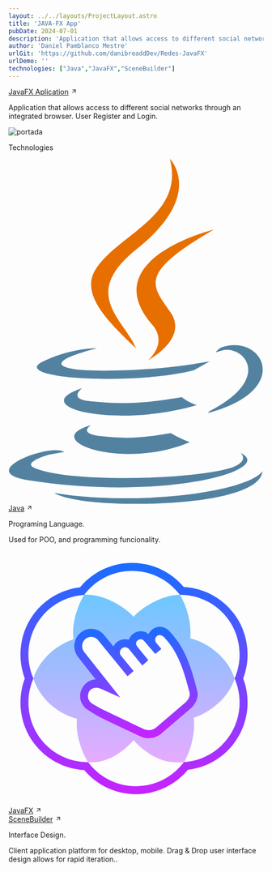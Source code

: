 ```yaml
---
layout: ../../layouts/ProjectLayout.astro
title: 'JAVA-FX App'
pubDate: 2024-07-01
description: 'Application that allows access to different social networks through an integrated browser.'
author: 'Daniel Pamblanco Mestre'
urlGit: 'https://github.com/danibreaddDev/Redes-JavaFX'
urlDemo: ''
technologies: ["Java","JavaFX","SceneBuilder"]
---
```

<div class="grid items-center py-4 space-y-20">
  <div class="flex flex-col space-y-5">
  <div class="group flex space-x-1 items-center">
    <a class="text-xl text-neutral-700 dark:text-neutral-200 decoration-solid underline-offset-[5px] hover:underline" href="https://github.com/danibreaddDev/Redes-JavaFX"
    target="_blank">JavaFX Aplication</a>
    <svg
                width="13"
                height="13"
                stroke="currentColor"
                stroke-width="2"
                class="lucide-icon lucide lucide-arrow-up-right opacity-50 duration-200 group-hover:translate-x-[1.5px] group-hover:opacity-100 font-semibold stroke-neutral-700 dark:stroke-neutral-100"
                xmlns="http://www.w3.org/2000/svg"
                viewBox="0 0 24 24"
                fill="none"
                stroke-linecap="round"
                stroke-linejoin="round"
                ><path d="M7 7h10v10"></path><path d="M7 17 17 7"></path></svg>
                </div>
    <p class="text-sm text-neutral-600 dark:text-neutral-300">Application that allows access to different social networks through an integrated browser. User Register and Login.</p>
    <div class="flex justify-center">
    <img class="rounded hover:transition duration-75 hover:scale-105" src="/javafx.png"alt="portada"/>
    </div>
    <p class="text-lg text-neutral-700 dark:text-neutral-200">Technologies</p>
    <div class="grid grid-cols-1 sm:grid-cols-2 gap-10">
    <!-- Tecnología 1 -->
      <div class="flex flex-col p-5 space-y-2 ring-1 ring-gray-300 dark:ring-neutral-700 rounded-lg hover:shadow-md transition-shadow duration-500  dark:hover:shadow-neutral-300 hover:shadow-neutral-400">
        <div class="flex flex-wrap gap-2 items-center">
        <svg xmlns="http://www.w3.org/2000/svg" class="size-9" preserveAspectRatio="xMidYMid" viewBox="0 0 256 346"><path d="M83 267s-14 8 9 11c27 3 41 2 71-3 0 0 8 5 19 9-67 29-153-2-99-17M74 230s-15 11 8 13c29 3 52 3 92-4 0 0 6 5 15 8-82 24-173 2-115-17" fill="#5382A1"/><path d="M144 166c17 19-4 36-4 36s42-22 22-49c-18-26-32-38 44-82 0 0-119 29-62 95" fill="#E76F00"/><path d="M233 295s10 8-10 15c-39 12-163 15-197 0-12-5 11-13 18-14l12-2c-14-9-89 19-38 28 138 22 251-10 215-27M89 190s-63 15-22 21c17 2 51 2 83-1 26-2 52-7 52-7l-16 9c-64 16-187 8-151-9 30-14 54-13 54-13M202 253c64-33 34-66 13-61l-7 2s2-3 6-5c41-14 73 43-14 66l2-2" fill="#5382A1"/><path d="M162 0s36 36-34 91c-56 45-12 70 0 99-32-30-56-56-40-80 23-35 89-53 74-110" fill="#E76F00"/><path d="M95 345c62 4 158-3 160-32 0 0-4 11-51 20-53 10-119 9-158 2 0 0 8 7 49 10" fill="#5382A1"/>
</svg>
          <div class="flex flex-col">
            <div class="group flex space-x-1 items-center">
              <a class="text-neutral-700 dark:text-neutral-200 " href="https://www.java.com/es/" target="_blank">Java</a>
              <svg
                width="13"
                height="13"
                stroke="currentColor"
                stroke-width="2"
                class="lucide-icon lucide lucide-arrow-up-right opacity-50 duration-200 group-hover:translate-x-[1.5px] group-hover:opacity-100 font-semibold stroke-neutral-700 dark:stroke-neutral-100"
                xmlns="http://www.w3.org/2000/svg"
                viewBox="0 0 24 24"
                fill="none"
                stroke-linecap="round"
                stroke-linejoin="round"
                ><path d="M7 7h10v10"></path><path d="M7 17 17 7"></path></svg>
            </div>
            <p class="text-sm text-neutral-500 dark:text-neutral-300">Programing Language.</p>
          </div>
        </div>
        <p class="text-sm p-1 rounded text-neutral-700 dark:text-neutral-200">Used for POO, and programming funcionality.</p>
      </div>
      <!-- siguiente tech -->
      <div class="flex flex-col p-5 space-y-2 ring-1 ring-gray-300 dark:ring-neutral-700 rounded-lg hover:shadow-md transition-shadow duration-500  dark:hover:shadow-neutral-300 hover:shadow-neutral-400">
        <div class="flex flex-wrap gap-2 items-center">
         <svg xmlns="http://www.w3.org/2000/svg" x="0px" y="0px" class="size-9" viewBox="0 0 64 64"><linearGradient id="wggQ9XxoUzUhZN5WQr-sja_BZz399uT6eo0_gr1" x1="31.5" x2="31.5" y1="10.98" y2="53.049" gradientUnits="userSpaceOnUse"><stop offset="0" stop-color="#6dc7ff"></stop><stop offset="1" stop-color="#e6abff"></stop></linearGradient><path fill="url(#wggQ9XxoUzUhZN5WQr-sja_BZz399uT6eo0_gr1)" d="M56.75,32c-1.56-4.97-6.23-8.81-11.13-10.11c0.04-0.47,0.06-0.94,0.06-1.42 c0-3.19-1.1-7.01-2.68-9.47c-4,0-8.92,2.62-11.6,5.5c-2.68-2.88-7.94-5.79-12.4-5.5c-1.54,2.43-2.8,6.34-2.8,9.47 c0,0.58,0.03,1.14,0.09,1.7c-4.48,1.5-8.58,5.17-10.04,9.83c1.56,4.97,6.03,8.81,10.93,10.11c-0.04,0.47-0.06,0.94-0.06,1.42 c0,3.19,1.3,7.01,2.88,9.47c0.39,0.03,0.6,0,1,0c4.16,0,7.72-2.62,10.4-5.5C34.08,50.38,37.84,53,42,53c0.74,0,1.29,0.11,2,0 c1.54-2.43,2.6-6.34,2.6-9.47c0-0.58-0.03-1.14-0.09-1.7C50.99,40.33,55.29,36.66,56.75,32z M45.65,39.59l-7.29,6.21 c-0.91,0.77-2.04,1.18-3.2,1.18c-0.55,0-1.12-0.1-1.66-0.29c0,0-8.12-3.74-10.77-5.11c-0.71-0.37-1.94-1.14-2.82-1.7 c-1.27-0.81-2.09-2.25-1.95-3.77c0.02-0.16,0.04-0.32,0.07-0.49c0.27-1.27,1.08-2.35,2.22-2.97c0.5-0.26,1.04-0.41,1.57-0.45 l-4.38-5.61c-1.48-1.87-1.18-4.61,0.65-6.1c1.83-1.5,4.51-1.2,5.98,0.67l2.28,2.79c0.21-0.42,0.5-0.8,0.88-1.11 c0.86-0.7,1.97-0.88,2.96-0.58c0.18-0.55,0.52-1.05,0.99-1.44c0.66-0.54,1.48-0.78,2.31-0.69c0.62,0.07,1.19,0.32,1.66,0.72 c0.2-0.43,0.48-0.81,0.86-1.11c1.23-1.01,3.07-1.01,4.34,0.37c2.72,2.93,4.83,5.97,7.06,15.11C47.78,36.76,46.97,38.46,45.65,39.59 z"></path><linearGradient id="wggQ9XxoUzUhZN5WQr-sjb_BZz399uT6eo0_gr2" x1="32" x2="32" y1="19.02" y2="46.98" gradientUnits="userSpaceOnUse"><stop offset="0" stop-color="#1a6dff"></stop><stop offset="1" stop-color="#c822ff"></stop></linearGradient><path fill="url(#wggQ9XxoUzUhZN5WQr-sjb_BZz399uT6eo0_gr2)" d="M47.408,35.217 c-2.228-9.134-4.342-12.179-7.053-15.112c-1.272-1.377-3.114-1.38-4.347-0.365c-0.373,0.301-0.658,0.683-0.861,1.108 c-0.468-0.395-1.038-0.645-1.655-0.714c-0.833-0.097-1.653,0.15-2.307,0.686c-0.474,0.388-0.812,0.886-0.997,1.439 c-0.985-0.3-2.093-0.122-2.952,0.582c-0.382,0.313-0.674,0.693-0.887,1.105l-2.276-2.786c-1.472-1.867-4.148-2.172-5.978-0.67 c-1.83,1.492-2.129,4.232-0.657,6.099l4.387,5.612c-0.537,0.041-1.074,0.183-1.572,0.447c-1.144,0.619-1.95,1.705-2.218,2.974 c-0.033,0.163-0.057,0.327-0.071,0.491c-0.136,1.516,0.682,2.956,1.945,3.766c0.881,0.565,2.111,1.335,2.821,1.701 c2.651,1.365,10.773,5.105,10.773,5.105c0.537,0.193,1.104,0.294,1.661,0.294c1.154,0,2.288-0.406,3.193-1.177l7.291-6.211 C46.97,38.465,47.785,36.762,47.408,35.217z M44.374,38.038l-7.292,6.201c-0.806,0.69-1.92,0.893-2.915,0.538 c0,0-7.888-3.725-10.773-5.115c-0.355-0.171-1.587-0.894-2.344-1.342c-0.677-0.401-1.154-1.134-1.113-1.932 c0.006-0.116,0.021-0.233,0.045-0.349c0.139-0.69,0.318-1.116,0.945-1.451c0.925-0.497,1.87-0.264,3.114,0.376l3.979,1.776 l-9.032-11.417c-0.786-0.995-0.627-2.456,0.348-3.248c0.975-0.802,2.397-0.639,3.193,0.365l4.025,4.929 c0.026,0.036,0.042,0.076,0.07,0.111l0.012-0.01l3.235,3.962l1.522-1.309l-3.248-3.976c-0.351-0.515-0.217-1.269,0.336-1.721 c0.535-0.439,1.319-0.349,1.765,0.216l3.339,4.088l1.5-1.333l-2.817-3.461l0.012-0.01c-0.4-0.508-0.339-1.12,0.152-1.522 c0.238-0.196,0.534-0.284,0.845-0.251c0.305,0.034,0.58,0.188,0.791,0.456l2.768,3.247l1.542-1.25l-1.313-1.566 c-0.199-0.254-0.289-0.578-0.249-0.893c0.03-0.325,0.189-0.619,0.438-0.822c0.686-0.568,1.587,0.076,1.81,0.325 c2.387,2.659,4.253,5.323,6.376,13.884C45.651,36.389,45.16,37.358,44.374,38.038z"></path><linearGradient id="wggQ9XxoUzUhZN5WQr-sjc_BZz399uT6eo0_gr3" x1="31.5" x2="31.5" y1="3" y2="61" gradientUnits="userSpaceOnUse"><stop offset="0" stop-color="#1a6dff"></stop><stop offset="1" stop-color="#c822ff"></stop></linearGradient><path fill="url(#wggQ9XxoUzUhZN5WQr-sjc_BZz399uT6eo0_gr3)" d="M32,61 c-5.036,0-9.743-2.197-12.987-6.046C9.996,54.44,3,47.08,3,38c0-2.054,0.37-4.07,1.1-6C3.37,30.07,3,28.054,3,26 c0-8.667,6.396-15.848,14.946-16.873C21.194,5.228,25.928,3,31,3c5.036,0,9.743,2.197,12.987,6.046C53.004,9.56,60,16.92,60,26 c0,2.054-0.37,4.07-1.1,6c0.729,1.93,1.1,3.946,1.1,6c0,8.667-6.396,15.848-14.946,16.873C41.806,58.772,37.072,61,32,61z M31,5 c-4.599,0-8.883,2.077-11.754,5.698l-0.264,0.334l-0.425,0.04C10.829,11.811,5,18.228,5,26c0,1.929,0.37,3.821,1.101,5.625 L6.253,32l-0.152,0.375C5.37,34.179,5,36.071,5,38c0,8.146,6.384,14.724,14.533,14.975l0.462,0.015l0.288,0.361 C23.152,56.94,27.423,59,32,59c4.599,0,8.883-2.077,11.754-5.698l0.264-0.334l0.425-0.04C52.171,52.189,58,45.772,58,38 c0-1.929-0.37-3.821-1.101-5.625L56.747,32l0.152-0.375C57.63,29.821,58,27.929,58,26c0-8.146-6.384-14.724-14.533-14.975 l-0.462-0.015l-0.288-0.361C39.848,7.06,35.577,5,31,5z"></path>
</svg>
          <div class="flex flex-col">
          <div class="flex space-x-3 items-center">
            <div class="group flex items-center space-x-1">
              <a class="text-neutral-700 dark:text-neutral-200" href="https://openjfx.io/" target="_blank">JavaFX</a>
              <svg
                width="13"
                height="13"
                stroke="currentColor"
                stroke-width="2"
                class="lucide-icon lucide lucide-arrow-up-right opacity-50 duration-200 group-hover:translate-x-[1.5px] group-hover:opacity-100 font-semibold stroke-neutral-700 dark:stroke-neutral-100"
                xmlns="http://www.w3.org/2000/svg"
                viewBox="0 0 24 24"
                fill="none"
                stroke-linecap="round"
                stroke-linejoin="round"
                ><path d="M7 7h10v10"></path><path d="M7 17 17 7"></path></svg>     
            </div>
            <div class="group flex items-center space-x-1">
            <a class="text-neutral-700 dark:text-neutral-200" href="https://gluonhq.com/products/scene-builder/" target="_blank"> SceneBuilder</a>
              <svg
                width="13"
                height="13"
                stroke="currentColor"
                stroke-width="2"
                class="lucide-icon lucide lucide-arrow-up-right opacity-50 duration-200 group-hover:translate-x-[1.5px] group-hover:opacity-100 font-semibold stroke-neutral-700 dark:stroke-neutral-100"
                xmlns="http://www.w3.org/2000/svg"
                viewBox="0 0 24 24"
                fill="none"
                stroke-linecap="round"
                stroke-linejoin="round"
                ><path d="M7 7h10v10"></path><path d="M7 17 17 7"></path></svg>
            </div>
            </div>
            <p class="text-sm text-neutral-500 dark:text-neutral-300">Interface Design.</p>
          </div>
        </div>
        <p class="text-sm p-1 rounded text-neutral-700 dark:text-neutral-200 text-wrap">Client application platform for desktop, mobile. Drag & Drop user interface design allows for rapid iteration..</p>
      </div>
    </div>
</div>

